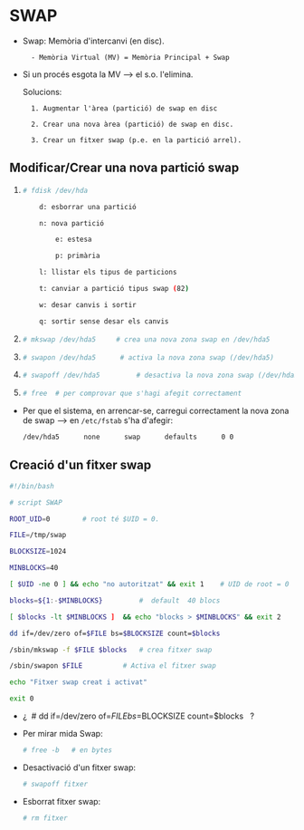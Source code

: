 # SWAP

- Swap: Memòria d'intercanvi (en disc). 

		- Memòria Virtual (MV) = Memòria Principal + Swap

- Si un procés esgota la MV --> el s.o. l'elimina.

	Solucions: 

		1. Augmentar l'àrea (partició) de swap en disc 

		2. Crear una nova àrea (partició) de swap en disc.

		3. Crear un fitxer swap (p.e. en la partició arrel).


## Modificar/Crear una nova partició swap

1.
	```bash
	# fdisk /dev/hda

		d: esborrar una partició

		n: nova partició

			e: estesa

			p: primària

		l: llistar els tipus de particions 

		t: canviar a partició tipus swap (82)

		w: desar canvis i sortir

		q: sortir sense desar els canvis
	```

2.
	```bash
	# mkswap /dev/hda5     # crea una nova zona swap en /dev/hda5
	```

3.
	```bash
	# swapon /dev/hda5  	# activa la nova zona swap (/dev/hda5)
	```

4.
	```bash
	# swapoff /dev/hda5 		# desactiva la nova zona swap (/dev/hda5)
	```

5.
	```bash
	# free 	# per comprovar que s'hagi afegit correctament
	```

- Per que el sistema, en arrencar-se, carregui correctament la nova zona de swap --> en `/etc/fstab` s'ha d'afegir: 

	```bash
	/dev/hda5      none      swap      defaults      0 0 
	```

## Creació d'un fitxer swap

```bash
#!/bin/bash

# script SWAP

ROOT_UID=0        # root té $UID = 0.

FILE=/tmp/swap

BLOCKSIZE=1024

MINBLOCKS=40

[ $UID -ne 0 ] && echo "no autoritzat" && exit 1	# UID de root = 0

blocks=${1:-$MINBLOCKS}         #  default  40 blocs

[ $blocks -lt $MINBLOCKS ]  && echo "blocks > $MINBLOCKS" && exit 2

dd if=/dev/zero of=$FILE bs=$BLOCKSIZE count=$blocks

/sbin/mkswap -f $FILE $blocks	# crea fitxer swap

/sbin/swapon $FILE  		# Activa el fitxer swap

echo "Fitxer swap creat i activat"

exit 0
```


- ¿  # dd if=/dev/zero of=$FILE bs=$BLOCKSIZE count=$blocks   ? 

- Per mirar mida Swap: 
	```bash  
	# free -b   # en bytes 
	```
	
- Desactivació d'un fitxer swap: 
	```bash
	# swapoff fitxer
	```
	
- Esborrat fitxer swap: 
	```bash
	# rm fitxer
	```